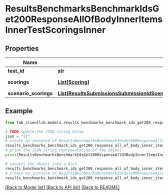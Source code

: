 # ResultsBenchmarksBenchmarkIdsGet200ResponseAllOfBodyInnerItemsInnerTestScoringsInner


## Properties

Name | Type | Description | Notes
------------ | ------------- | ------------- | -------------
**test_id** | **str** | ID of test. | [optional] 
**scorings** | [**List[Scoring]**](Scoring.md) | Test scores. | [optional] 
**scenario_scorings** | [**List[ResultsSubmissionsSubmissionIdScenariosScenarioIdsGet200ResponseAllOfBodyInner]**](ResultsSubmissionsSubmissionIdScenariosScenarioIdsGet200ResponseAllOfBodyInner.md) |  | [optional] 

## Example

```python
from fab_clientlib.models.results_benchmarks_benchmark_ids_get200_response_all_of_body_inner_items_inner_test_scorings_inner import ResultsBenchmarksBenchmarkIdsGet200ResponseAllOfBodyInnerItemsInnerTestScoringsInner

# TODO update the JSON string below
json = "{}"
# create an instance of ResultsBenchmarksBenchmarkIdsGet200ResponseAllOfBodyInnerItemsInnerTestScoringsInner from a JSON string
results_benchmarks_benchmark_ids_get200_response_all_of_body_inner_items_inner_test_scorings_inner_instance = ResultsBenchmarksBenchmarkIdsGet200ResponseAllOfBodyInnerItemsInnerTestScoringsInner.from_json(json)
# print the JSON string representation of the object
print(ResultsBenchmarksBenchmarkIdsGet200ResponseAllOfBodyInnerItemsInnerTestScoringsInner.to_json())

# convert the object into a dict
results_benchmarks_benchmark_ids_get200_response_all_of_body_inner_items_inner_test_scorings_inner_dict = results_benchmarks_benchmark_ids_get200_response_all_of_body_inner_items_inner_test_scorings_inner_instance.to_dict()
# create an instance of ResultsBenchmarksBenchmarkIdsGet200ResponseAllOfBodyInnerItemsInnerTestScoringsInner from a dict
results_benchmarks_benchmark_ids_get200_response_all_of_body_inner_items_inner_test_scorings_inner_from_dict = ResultsBenchmarksBenchmarkIdsGet200ResponseAllOfBodyInnerItemsInnerTestScoringsInner.from_dict(results_benchmarks_benchmark_ids_get200_response_all_of_body_inner_items_inner_test_scorings_inner_dict)
```
[[Back to Model list]](../README.md#documentation-for-models) [[Back to API list]](../README.md#documentation-for-api-endpoints) [[Back to README]](../README.md)


